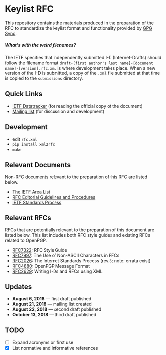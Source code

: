 # Keylist RFC

This repository contains the materials produced in the preparation of the RFC to standardize the keylist format and functionality provided by [GPG Sync](https://github.com/firstlookmedia/gpgsync).

##### What's with the weird filenames?
The IETF specifies that independently submitted I-D (Internet-Drafts) should follow the filename format `draft-[first author's last name]-[document name]-[version]`. `rfc.xml` is where development takes place. When a new version of the I-D is submitted, a copy of the `.xml` file submitted at that time is copied to the `submissions` directory.

## Quick Links
* [IETF Datatracker](https://datatracker.ietf.org/doc/draft-mccain-keylist/) (for reading the official copy of the document)
* [Mailing list](https://www.freelists.org/list/keylists) (for discussion and development)

## Development

 - edit `rfc.xml`
 - `pip install xml2rfc`
 - `make`

## Relevant Documents

Non-RFC documents relevant to the preparation of this RFC are listed below.

* [The IETF Area List](https://www.ietf.org/topics/areas/)
* [RFC Editorial Guidelines and Procedures](https://www.rfc-editor.org/policy.html#policy.auth)
* [IETF Standards Process](https://www.ietf.org/standards/process/)

## Relevant RFCs

RFCs that are potentially relevant to the preparation of this document are listed below. This list includes both RFC style guides and existing RFCs related to OpenPGP.

* [RFC7322](https://tools.ietf.org/html/rfc7322): RFC Style Guide
* [RFC7997](https://tools.ietf.org/html/rfc7997): The Use of Non-ASCII Characters in RFCs
* [RFC2026](https://tools.ietf.org/html/rfc2026): The Internet Standards Process (rev.3; note: errata exist)
* [RFC4880](https://www.rfc-editor.org/rfc/rfc4880.txt): OpenPGP Message Format
* [RFC2629](https://tools.ietf.org/html/rfc2629): Writing I-Ds and RFCs using XML

## Updates
* **August 6, 2018** — first draft published
* **August 21, 2018** — mailing list created
* **August 22, 2018** — second draft published
* **October 13, 2018** — third draft published

## TODO
* [ ] Expand acronyms on first use
* [x] List normative and informative references
